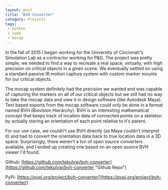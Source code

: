 ```yaml
---
layout: post
title: "BVH Converter"
category: Projects
tags:
 - python
 - code
 - mocap
---
```


In the fall of 2015 I began working for the University of Cincinnati's Simulation Lab as a contractor working for P&G.
The project was pretty simple; we needed to find a way to recreate a real space, virtually, with high precision on critical objects in a given scene.
We eventually settled on using a standard passive IR motion capture system with custom marker mounts for our critical objects.

The mocap system definitely had the precision we wanted and was capable of capturing the markers on all of our critical objects but we still had no way to take the mocap data and view it in design software (like Autodesk Maya).
Text based exports from the mocap software could only be done in a format named BVH (Biovision Hierarchy).
BVH is an interesting mathematical concept that keeps track of location data of connected points on a skeleton by actually storing an orientation of each point relative to it's parent.

For our use case, we couldn't use BVH directly (as Maya couldn't interpret it) and had to convert the orientation data back to true location data in a 3D space.
Surprisingly, there weren't a ton of open source converters available, and I ended up creating one based on an open source BVH viewer I'd found.

Github: [https://github.com/tekulvw/bvh-converter](https://github.com/tekulvw/bvh-converter "Github Repo")

PyPi: [https://pypi.org/project/bvh-converter/](https://pypi.org/project/bvh-converter/)
